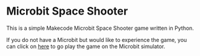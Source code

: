 # Microbit Space Shooter
This is a simple Makecode Microbit Space Shooter game written in Python.

If you do not have a Microbit but would like to experience the game, you can click on [here](https://makecode.microbit.org/_2Hy3Mz8wALjg) to go play the game on the Microbit simulator.
